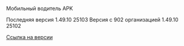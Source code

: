 Мобильный водитель APK

Последняя версия 1.49.10 25103
Версия с 902 организацией 1.49.10 25102

[Ссылка на версии](https://github.com/PanteoPro/driver_protek/releases)
